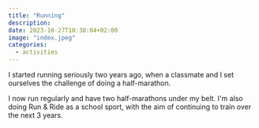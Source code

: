 ```yaml
---
title: "Running"
description: 
date: 2023-10-27T10:38:04+02:00
image: "index.jpeg"
categories:
  - activities
---
```


I started running seriously two years ago, when a classmate and I set ourselves the challenge of doing a half-marathon.

I now run regularly and have two half-marathons under my belt. I'm also doing Run & Ride as a school sport, with the aim of continuing to train over the next 3 years.